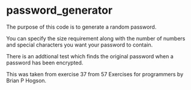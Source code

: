 # password_generator

The purpose of this code is to generate a random password.

You can specify the size requirement along with the number of numbers and special characters you want your password to contain.

There is an addtional test which finds the original password when a password has been encrypted.

This was taken from exercise 37 from 57 Exercises for programmers by Brian P Hogson.
